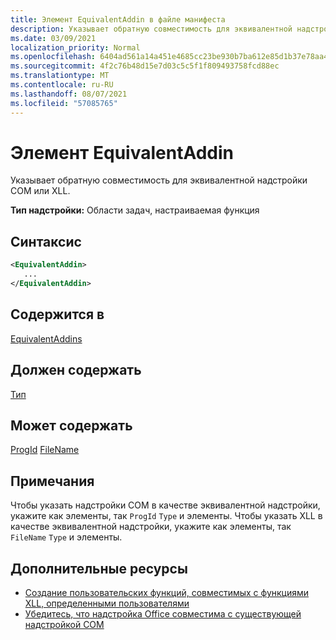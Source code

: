 ```yaml
---
title: Элемент EquivalentAddin в файле манифеста
description: Указывает обратную совместимость для эквивалентной надстройки COM или XLL.
ms.date: 03/09/2021
localization_priority: Normal
ms.openlocfilehash: 6404ad561a14a451e4685cc23be930b7ba612e85d1b37e78aa45f9366becf3bc
ms.sourcegitcommit: 4f2c76b48d15e7d03c5c5f1f809493758fcd88ec
ms.translationtype: MT
ms.contentlocale: ru-RU
ms.lasthandoff: 08/07/2021
ms.locfileid: "57085765"
---
```

# <a name="equivalentaddin-element"></a>Элемент EquivalentAddin

Указывает обратную совместимость для эквивалентной надстройки COM или XLL.

**Тип надстройки:** Области задач, настраиваемая функция

## <a name="syntax"></a>Синтаксис

```XML
<EquivalentAddin>
   ...
</EquivalentAddin>
```

## <a name="contained-in"></a>Содержится в

[EquivalentAddins](equivalentaddins.md)

## <a name="must-contain"></a>Должен содержать

[Тип](type.md)

## <a name="can-contain"></a>Может содержать

[ProgId](progid.md) 
 [FileName](filename.md)

## <a name="remarks"></a>Примечания

Чтобы указать надстройки COM в качестве эквивалентной надстройки, укажите как элементы, так `ProgId` `Type` и элементы. Чтобы указать XLL в качестве эквивалентной надстройки, укажите как элементы, так `FileName` `Type` и элементы.

## <a name="see-also"></a>Дополнительные ресурсы

- [Создание пользовательских функций, совместимых с функциями XLL, определенными пользователями](../../excel/make-custom-functions-compatible-with-xll-udf.md)
- [Убедитесь, что надстройка Office совместима с существующей надстройкой COM](../../develop/make-office-add-in-compatible-with-existing-com-add-in.md)